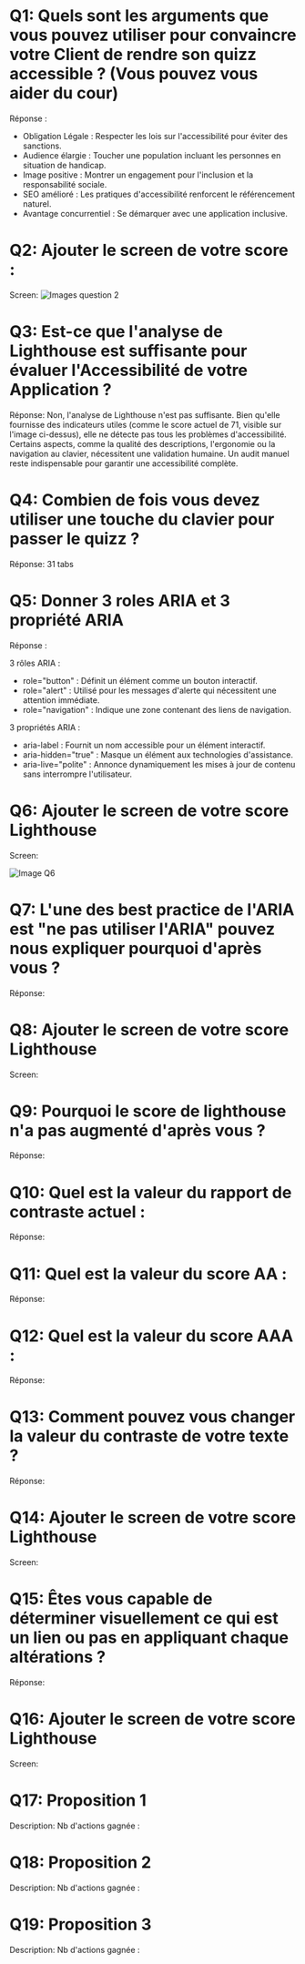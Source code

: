 # Q1: Quels sont les arguments que vous pouvez utiliser pour convaincre votre Client de rendre son quizz accessible ? (Vous pouvez vous aider du cour)
Réponse :

- Obligation Légale : Respecter les lois sur l'accessibilité pour éviter des sanctions.
- Audience élargie : Toucher une population incluant les personnes en situation de handicap.
- Image positive : Montrer un engagement pour l'inclusion et la responsabilité sociale.
- SEO amélioré : Les pratiques d'accessibilité renforcent le référencement naturel.
- Avantage concurrentiel : Se démarquer avec une application inclusive.

# Q2: Ajouter le screen de votre score :
Screen:
![Images question 2](./Image.png)

# Q3: Est-ce que l'analyse de Lighthouse est suffisante pour évaluer l'Accessibilité de votre Application ?
Réponse:
Non, l'analyse de Lighthouse n'est pas suffisante. Bien qu'elle fournisse des indicateurs utiles (comme le score actuel de 71, visible sur l'image ci-dessus), elle ne détecte pas tous les problèmes d'accessibilité. Certains aspects, comme la qualité des descriptions, l'ergonomie ou la navigation au clavier, nécessitent une validation humaine. Un audit manuel reste indispensable pour garantir une accessibilité complète.

# Q4: Combien de fois vous devez utiliser une touche du clavier pour passer le quizz ?
Réponse:
31 tabs

# Q5: Donner 3 roles ARIA et 3 propriété ARIA
Réponse :

3 rôles ARIA :
- role="button" : Définit un élément comme un bouton interactif.
- role="alert" : Utilisé pour les messages d'alerte qui nécessitent une attention immédiate.
- role="navigation" : Indique une zone contenant des liens de navigation.

3 propriétés ARIA :
- aria-label : Fournit un nom accessible pour un élément interactif.
- aria-hidden="true" : Masque un élément aux technologies d'assistance.
- aria-live="polite" : Annonce dynamiquement les mises à jour de contenu sans interrompre l'utilisateur.

# Q6: Ajouter le screen de votre score Lighthouse
Screen:

![Image Q6](./Image2.png)

# Q7: L'une des best practice de l'ARIA est "ne pas utiliser l'ARIA" pouvez nous expliquer pourquoi d'après vous ?
Réponse:

# Q8: Ajouter le screen de votre score Lighthouse
Screen:

# Q9: Pourquoi le score de lighthouse n'a pas augmenté d'après vous ?
Réponse:

# Q10: Quel est la valeur du rapport de contraste actuel :
Réponse:

# Q11: Quel est la valeur du score AA :
Réponse:

# Q12: Quel est la valeur du score AAA :
Réponse:

# Q13: Comment pouvez vous changer la valeur du contraste de votre texte ?
Réponse:

# Q14: Ajouter le screen de votre score Lighthouse
Screen:

# Q15: Êtes vous capable de déterminer visuellement ce qui est un lien ou pas en appliquant chaque altérations ?
Réponse:

# Q16: Ajouter le screen de votre score Lighthouse
Screen:

# Q17:  Proposition 1
Description:
Nb d'actions gagnée : 

# Q18:  Proposition 2
Description:
Nb d'actions gagnée : 

# Q19:  Proposition 3
Description:
Nb d'actions gagnée : 

